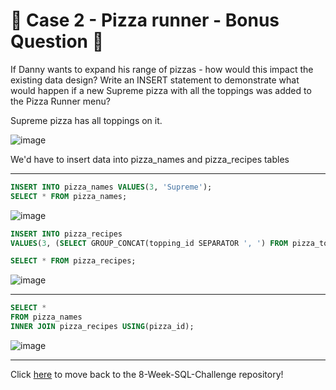 # :pizza: Case 2 - Pizza runner - Bonus Question :pizza:

If Danny wants to expand his range of pizzas - how would this impact the existing data design? Write an INSERT statement to demonstrate what would happen if a new Supreme pizza with all the toppings was added to the Pizza Runner menu?

Supreme pizza has all toppings on it.

![image]()

We'd have to insert data into pizza_names and pizza_recipes tables

***

```sql
INSERT INTO pizza_names VALUES(3, 'Supreme');
SELECT * FROM pizza_names;
``` 
![image]()

```sql
INSERT INTO pizza_recipes
VALUES(3, (SELECT GROUP_CONCAT(topping_id SEPARATOR ', ') FROM pizza_toppings));
``` 

```sql
SELECT * FROM pizza_recipes;
``` 
![image]()

*** 

```sql
SELECT *
FROM pizza_names
INNER JOIN pizza_recipes USING(pizza_id);
``` 
![image]()

***

Click [here]() to move back to the 8-Week-SQL-Challenge repository!

